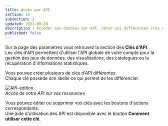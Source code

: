 ```yaml
---
title: Accès par API
section: 12
subsection: 2
updated: 2021-09-20
description : Accéder aux données par API. Gérer ses différentes clés d'API facilement.
published: false
---
```

Sur la page des paramètres vous retrouvez la section des **Clés d'API**.  
Les clés d'API permettent d'utiliser l'API globale de votre compte pour la gestion des jeux de données, des visualisations, des catalogues ou la récupération d'informations statistiques.

Vous pouvez créer plusieurs de clés d'API différentes.  
Chaque clé possède son libellé ce qui permet de les différencier.  

![API-edition](./images/user-guide-backoffice/api-edit.jpg)  
*Accès de votre API sur vos ressources*

Vous pouvez éditer ou supprimer vos clés avec les boutons d'actions correspondants.  
Une aide d'utilisation des API est disponible avec le bouton **Comment utiliser cette clé**.

